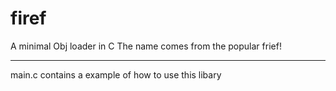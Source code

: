 
# firef

A minimal Obj loader in C
The name comes from the popular frief!

---
main.c contains a example of how to use this libary
